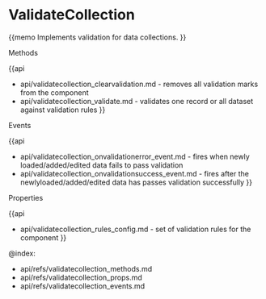 ValidateCollection 
=============


{{memo Implements validation for data collections. }}


<div class='h2'>Methods</div>

{{api
- api/validatecollection_clearvalidation.md - removes all validation marks from the component
- api/validatecollection_validate.md - validates one record or all dataset against validation rules
}}


<div class='h2'>Events</div>


{{api
- api/validatecollection_onvalidationerror_event.md - fires when newly loaded/added/edited data fails to pass validation
- api/validatecollection_onvalidationsuccess_event.md - fires after the newlyloaded/added/edited data has passes validation successfully
}}


<div class='h2'>Properties</div>

{{api
- api/validatecollection_rules_config.md - set of validation rules for the component
}}





@index:
- api/refs/validatecollection_methods.md
- api/refs/validatecollection_props.md
- api/refs/validatecollection_events.md

